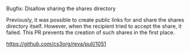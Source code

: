 Bugfix: Disallow sharing the shares directory

Previously, it was possible to create public links for and share the shares
directory itself. However, when the recipient tried to accept the share, it
failed. This PR prevents the creation of such shares in the first place.

https://github.com/cs3org/reva/pull/1051
